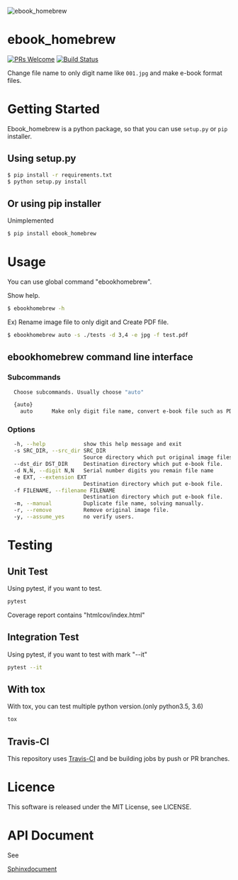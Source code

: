 ![ebook_homebrew](https://raw.githubusercontent.com/tubone24/ebook_homebrew/master/doc_src/bookicon.png
 "ebook_homebrew_icon")


# ebook_homebrew
[![PRs Welcome](https://img.shields.io/badge/PRs-welcome-brightgreen.svg?style=flat-square)](http://makeapullrequest.com)
[![Build Status](https://travis-ci.org/tubone24/ebook_homebrew.svg?branch=master)](https://travis-ci.org/tubone24/ebook_homebrew)

Change file name to only digit name like `001.jpg` and make e-book format files.

# Getting Started
Ebook_homebrew is a python package, so that you can use `setup.py` or `pip` installer.

## Using setup.py
```bash
$ pip install -r requirements.txt
$ python setup.py install
```

## Or using pip installer
Unimplemented
```bash
$ pip install ebook_homebrew
```

# Usage
You can use global command "ebookhomebrew".

Show help.
```bash
$ ebookhomebrew -h
```

Ex) Rename image file to only digit and Create PDF file.

```bash
$ ebookhomebrew auto -s ./tests -d 3,4 -e jpg -f test.pdf
```

## ebookhomebrew command line interface

### Subcommands

```bash
  Choose subcommands. Usually choose "auto"

  {auto}
    auto      Make only digit file name, convert e-book file such as PDF
```
  
### Options
```bash
  -h, --help            show this help message and exit
  -s SRC_DIR, --src_dir SRC_DIR
                        Source directory which put original image files.
  --dst_dir DST_DIR     Destination directory which put e-book file.
  -d N,N, --digit N,N   Serial number digits you remain file name
  -e EXT, --extension EXT
                        Destination directory which put e-book file.
  -f FILENAME, --filename FILENAME
                        Destination directory which put e-book file.
  -m, --manual          Duplicate file name, solving manually.
  -r, --remove          Remove original image file.
  -y, --assume_yes      no verify users.
```

# Testing

## Unit Test
Using pytest, if you want to test.

```bash
pytest
```

Coverage report contains "htmlcov/index.html"

## Integration Test
Using pytest, if you want to test with mark "--it"

```bash
pytest --it
```

## With tox
With tox, you can test multiple python version.(only python3.5, 3.6)

```bash
tox
```

## Travis-CI
This repository uses [Travis-CI](https://travis-ci.org/) and be building jobs by push or PR branches.

# Licence
This software is released under the MIT License, see LICENSE.

# API Document
See 

[Sphinxdocument](http://tubone24.github.io/ebook_homebrew/)